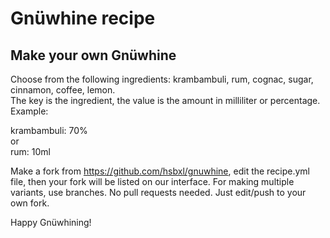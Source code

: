 # Gnüwhine recipe

## Make your own Gnüwhine
Choose from the following ingredients: krambambuli, rum, cognac, sugar, cinnamon, coffee, lemon.  
The key is the ingredient, the value is the amount in milliliter or percentage. Example:

krambambuli: 70%  
or  
rum: 10ml

Make a fork from https://github.com/hsbxl/gnuwhine, edit the recipe.yml file,
then your fork will be listed on our interface.
For making multiple variants, use branches.
No pull requests needed. Just edit/push to your own fork.

Happy Gnüwhining!
